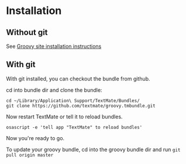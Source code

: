Installation
============

Without git
-----------
See [Groovy site installation instructions][groovy-install]

With git
--------
With git installed, you can checkout the bundle from github.

cd into bundle dir and clone the bundle:

    cd ~/Library/Application\ Support/TextMate/Bundles/
    git clone https://github.com/textmate/groovy.tmbundle.git
    
Now restart TextMate or tell it to reload bundles.

    osascript -e 'tell app "TextMate" to reload bundles'
    
Now you're ready to go.
    
To update your groovy bundle, cd into the groovy bundle dir and run `git pull origin master`

[groovy-install]: http://groovy.codehaus.org/TextMate
